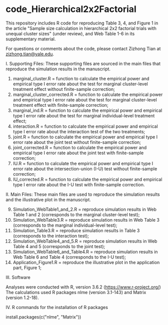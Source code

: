 # code_Hierarchical2x2Factorial
This repository includes R code for reproducing Table 3, 4, and Figure 1 in the article "Sample size calculation in hierarchical 2x2 factorial trials with unequal cluster sizes" (under review), and Web Table 1-6 in its supplementary material.

For questions or comments about the code, please contact Zizhong Tian at <zizhong.tian@yale.edu>.

I. Supporting Files: These supporting files are sourced in the main files that reproduce the simulation results in the manuscript.

1) marginal_cluster.R = function to calculate the empirical power and empirical type I error rate about the test for marginal cluster-level treatment effect without finite-sample correction;
2) marginal_cluster_corrected.R = function to calculate the empirical power and empirical type I error rate about the test for marginal cluster-level treatment effect with finite-sample correction;
3) marginal_ind.R = function to calculate the empirical power and empirical type I error rate about the test for marginal individual-level treatment effect;
4) interaction.R = function to calculate the empirical power and empirical type I error rate about the interaction test of the two treatments;
5) joint.R = function to calculate the empirical power and empirical type I error rate about the joint test without finite-sample correction;
6) joint_corrected.R = function to calculate the empirical power and empirical type I error rate about the joint test with finite-sample correction;
7) IU.R = function to calculate the empirical power and empirical type I error rate about the intersection-union (I-U) test without finite-sample correction;
8) IU_corrected.R = function to calculate the empirical power and empirical type I error rate about the I-U test with finite-sample correction.

II. Main Files: These main files are used to reproduce the simulation results and the illustrative plot in the manuscript.

9) Simulation_WebTable1_and_2.R = reproduce simulation results in Web Table 1 and 2 (corresponds to the marginal cluster-level test);
10) Simulation_WebTable3.R = reproduce simulation results in Web Table 3 (corresponds to the marginal individual-level test);
11) Simulation_Table3.R = reproduce simulation results in Table 3 (corresponds to the interaction test);
12) Simulation_WebTable4_and_5.R = reproduce simulation results in Web Table 4 and 5 (corresponds to the joint test);
13) Simulation_WebTable6_and_Table4.R = reproduce simulation results in Web Table 6 and Table 4 (corresponds to the I-U test);
14) Application_Figure1.R = reproduce the illustrative plot in the application part, Figure 1;

III. Software 

Analyses were conducted with R, version 3.6.2 (https://www.r-project.org/)
The calculations used R packages nlme (version 3.1-143) and Matrix (version 1.2-18).

IV. R commands for the installation of R packages 

install.packages(c("nlme", "Matrix")) 
